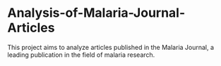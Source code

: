 # Analysis-of-Malaria-Journal-Articles
This project aims to analyze articles published in the Malaria Journal, a leading publication in the field of malaria research.

